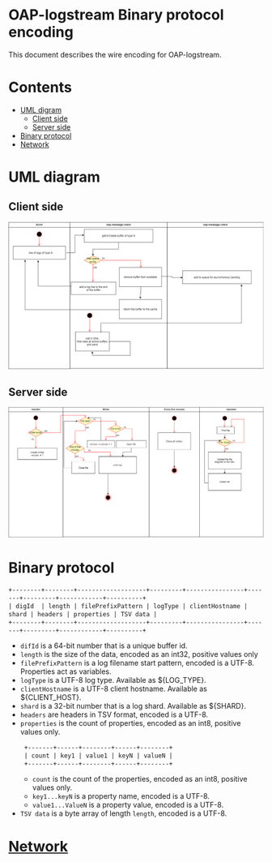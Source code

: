 OAP-logstream Binary protocol encoding
===============================

This document describes the wire encoding for OAP-logstream.

# Contents

* [UML digram](#uml-diagram)
  * [Client side](#client-side)
  * [Server side](#server-side)
* [Binary protocol](#binary-protocol)
* [Network](#network)

# UML diagram

## Client side

![UML Diagram](oap-logstream-client.drawio.png)

## Server side

![UML Diagram](oap-logstream-server.drawio.png)

# Binary protocol
```
+--------+--------+-------------------+---------+----------------+-------+---------+------------+----------+
| digId  | length | filePrefixPattern | logType | clientHostname | shard | headers | properties | TSV data |
+--------+--------+-------------------+---------+----------------+-------+---------+------------+----------+
```
* `difId` is a 64-bit number that is a unique buffer id.
* `length` is the size of the data, encoded as an int32, positive values only
* `filePrefixPattern` is a log filename start pattern, encoded is a UTF-8. Properties act as variables.
* `logType` is a UTF-8 log type. Available as ${LOG_TYPE}.
* `clientHostname` is a UTF-8 client hostname. Available as ${CLIENT_HOST}.
* `shard` is a 32-bit number that is a log shard. Available as ${SHARD}.
* `headers` are headers in TSV format, encoded is a UTF-8.
* `properties` is the count of properties, encoded as an int8, positive values only.
  ```
   +-------+------+--------+------+--------+
   | count | key1 | value1 | keyN | valueN |
   +-------+------+--------+------+--------+
  ```
  * `count` is the count of the properties, encoded as an int8, positive values only.
  * `key1...keyN` is a property name, encoded is a UTF-8.
  * `value1...ValueN` is a property value, encoded is a UTF-8.
* `TSV data` is a byte array of length `length`, encoded is a UTF-8. 

# [Network](https://github.com/oaplatform/oap/blob/protocols/docs/oap-message-binary-protocol.md)
